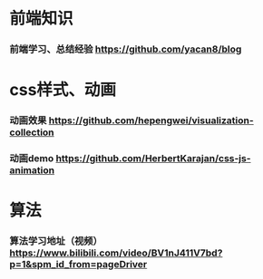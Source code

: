 <!--
 * @Description: 
 * @Date: 2023-04-21 15:48:26
 * @LastEditors: cw
 * @LastEditTime: 2023-04-21 16:03:55
 * @FilePath: \knowledge_note\学习资料地址.md
-->
# 前端知识

### 前端学习、总结经验 https://github.com/yacan8/blog


# css样式、动画

### 动画效果 https://github.com/hepengwei/visualization-collection

### 动画demo https://github.com/HerbertKarajan/css-js-animation


# 算法

### 算法学习地址（视频） https://www.bilibili.com/video/BV1nJ411V7bd?p=1&spm_id_from=pageDriver